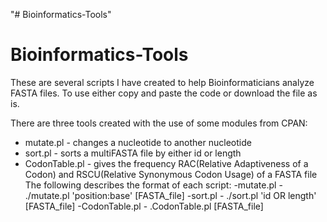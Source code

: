 "# Bioinformatics-Tools" 
# Bioinformatics-Tools

These are several scripts I have created to help Bioinformaticians analyze FASTA files. To use either copy and paste the code or download the file as is. 

There are three tools created with the use of some modules from CPAN:
  - mutate.pl       - changes a nucleotide to another nucleotide
  - sort.pl         - sorts a multiFASTA file by either id or length
  - CodonTable.pl   - gives the frequency RAC(Relative Adaptiveness of a Codon) and RSCU(Relative Synonymous Codon Usage) of a FASTA file
The following describes the format of each script:
    -mutate.pl          - ./mutate.pl 'position:base' [FASTA_file]
    -sort.pl            - ./sort.pl  'id OR length' [FASTA_file]
    -CodonTable.pl      - .CodonTable.pl [FASTA_file]
